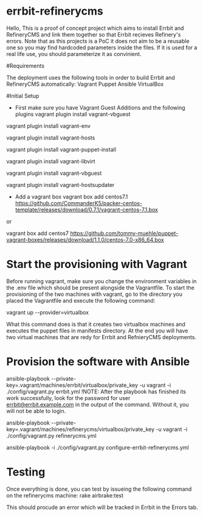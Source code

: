 # errbit-refinerycms

Hello,
This is a proof of concept project which aims to install Errbit and RefineryCMS and link them together so that Errbit recieves Refinery's errors.
Note that as this projects is a PoC it does not aim to be a reusable one so you may find hardcoded parameters inside the files. If it is used for a real life use, you should parameterize it as convinient.

#Requirements

The deployment uses the following tools in order to build Errbit and RefineryCMS automatically:
Vagrant
Puppet
Ansible
VirtualBox

#Initial Setup

* First make sure you have Vagrant Guest Additions and the following plugins
vagrant plugin install vagrant-vbguest

vagrant plugin install vagrant-env

vagrant plugin install vagrant-hosts

vagrant plugin install vagrant-puppet-install

vagrant plugin install vagrant-libvirt

vagrant plugin install vagrant-vbguest

vagrant plugin install vagrant-hostsupdater


* Add a vagrant box
vagrant box add centos7.1 https://github.com/CommanderK5/packer-centos-template/releases/download/0.7.1/vagrant-centos-7.1.box

or

vagrant box add centos7 https://github.com/tommy-muehle/puppet-vagrant-boxes/releases/download/1.1.0/centos-7.0-x86_64.box

# Start the provisioning with Vagrant

Before running vagrant, make sure you change the environment variables in the .env file which should be present alongside the Vagrantfile.
To start the provisioning of the two machines with vagrant, go to the directory you placed the Vagrantfile and execute the following command:

vagrant up --provider=virtualbox

What this command does is that it creates two virtualbox machines and executes the puppet files in manifests directory.
At the end you will have two virtual machines that are redy for Errbit and RefnieryCMS deployments.

# Provision the software with Ansible

ansible-playbook --private-key=.vagrant/machines/errbit/virtualbox/private_key -u vagrant -i ./config/vagrant.py errbit.yml
!NOTE: After the playbook has finished its work successfully, look for the password for user errbit@errbit.example.com in the output of the command. Without it, you will not be able to login.


ansible-playbook --private-key=.vagrant/machines/refinerycms/virtualbox/private_key -u vagrant -i ./config/vagrant.py refinerycms.yml 

ansible-playbook -i ./config/vagrant.py configure-errbit-refinerycms.yml

# Testing

Once everything is done, you can test by issueing the following command on the refinerycms machine:
rake airbrake:test

This should procude an error which will be tracked in Errbit in the Errors tab.
